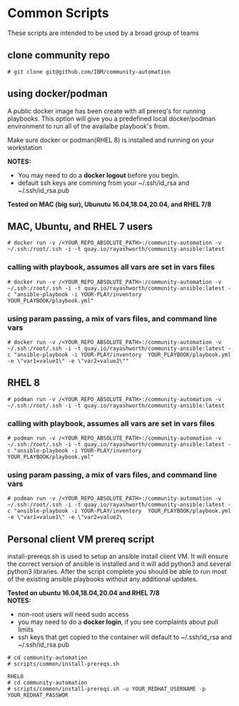 # Common Scripts

These scripts are intended to be used by a broad group of teams

## clone community repo

```
# git clone git@github.com/IBM/community-automation
```

## using docker/podman

A public docker image has been create with all prereq's for running playbooks.  This option will give you a predefined local docker/podman environment to run all of the availalbe playbook's from.

Make sure docker or podman(RHEL 8) is installed and running on your workstation

**NOTES:**

- You may need to do a **docker logout** before you begin.
- default ssh keys are comming from your ~/.ssh/id_rsa and ~/.ssh/id_rsa.pub

**Tested on MAC (big sur), Ubunutu 16.04,18.04,20.04, and RHEL 7/8**

## MAC, Ubuntu, and RHEL 7 users

```
# docker run -v /<YOUR_REPO_ABSOLUTE_PATH>:/community-automation -v ~/.ssh:/root/.ssh -i -t quay.io/rayashworth/community-ansible:latest
```

### calling with playbook, assumes all vars are set in vars files

```
# docker run -v /<YOUR_REPO_ABSOLUTE_PATH>:/community-automation -v ~/.ssh:/root/.ssh -i -t quay.io/rayashworth/community-ansible:latest -c "ansible-playbook -i YOUR-PLAY/inventory  YOUR_PLAYBOOK/playbook.yml"
```

### using param passing, a mix of vars files, and command line vars

```
# docker run -v /<YOUR_REPO_ABSOLUTE_PATH>:/community-automation -v ~/.ssh:/root/.ssh -i -t quay.io/rayashworth/community-ansible:latest -c "ansible-playbook -i YOUR-PLAY/inventory  YOUR_PLAYBOOK/playbook.yml -e \"var1=value1\" -e \"var2=value2\""
```

## RHEL 8

```
# podman run -v /<YOUR_REPO_ABSOLUTE_PATH>:/community-automation -v ~/.ssh:/root/.ssh -i -t quay.io/rayashworth/community-ansible:latest
```

### calling with playbook, assumes all vars are set in vars files

```
# podman run -v /<YOUR_REPO_ABSOLUTE_PATH>:/community-automation -v ~/.ssh:/root/.ssh -i -t quay.io/rayashworth/community-ansible:latest -c "ansible-playbook -i YOUR-PLAY/inventory  YOUR_PLAYBOOK/playbook.yml"
```

### using param passing, a mix of vars files, and command line vars

```
# podman run -v /<YOUR_REPO_ABSOLUTE_PATH>:/community-automation -v ~/.ssh:/root/.ssh -i -t quay.io/rayashworth/community-ansible:latest -c "ansible-playbook -i YOUR-PLAY/inventory  YOUR_PLAYBOOK/playbook.yml -e \"var1=value1\" -e \"var2=value2\
```

## Personal client VM prereq script

install-prereqs.sh is used to setup an ansible install client VM.   It will ensure the correct version of ansible is installed and it will add python3 and several python3 libraries.  After the script complete you should be able to run most of the existing ansible playbooks without any additional updates.  

**Tested on ubuntu 16.04,18.04,20.04 and RHEL 7/8**  
**NOTES:**

- non-root users will need sudo access
- you may need to do a **docker login**, if you see complaints about pull limits
- ssh keys that get copied to the container will default to ~/.ssh/id_rsa and ~/.ssh/id_rsa.pub

```
# cd community-automation
# scripts/common/install-prereqs.sh

RHEL8
# cd community-automation
# scripts/common/install-prereqs.sh -u YOUR_REDHAT_USERNAME -p YOUR_REDHAT_PASSWOR